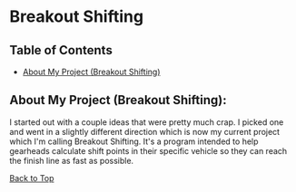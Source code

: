 # Breakout Shifting

## Table of Contents
- [About My Project (Breakout Shifting)](https://github.com/jmeza81/Beakout-Shifting/blob/main/Project%20Step%201.jpg)


## About My Project (Breakout Shifting):

I started out with a couple ideas that were pretty much crap. I picked one and went in a slightly different direction 
which is now my current project which I'm calling Breakout Shifting. It's a program intended to help gearheads
calculate shift points in their specific vehicle so they can reach the finish line as fast as possible. 

[Back to Top](https://github.com/jmeza81/Beakout-Shifting/blob/main/README.md#table-of-contents)
